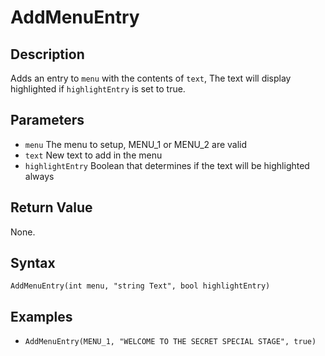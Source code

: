 # AddMenuEntry

## Description
Adds an entry to `menu` with the contents of `text`, The text will display highlighted if `highlightEntry` is set to true.

## Parameters
- `menu`
The menu to setup, MENU_1 or MENU_2 are valid
- `text`
New text to add in the menu
- `highlightEntry`
Boolean that determines if the text will be highlighted always


## Return Value
None.

## Syntax
```AddMenuEntry(int menu, "string Text", bool highlightEntry)```

## Examples
- ```AddMenuEntry(MENU_1, "WELCOME TO THE SECRET SPECIAL STAGE", true)```